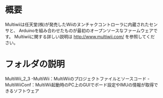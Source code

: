 # 概要
Multiwiiは任天堂(株)が発売したWiiのヌンチャクコントローラに内蔵されたセンサと、
Arduinoを組み合わせたものが最初のオープンソースなファームウェアです。
Multiwiiに関する詳しい説明は
http://www.multiwii.com/
を参照してください。
# フォルダの説明
MultiWii_2_3
-MultiWii：MultiWiiのプロジェクトファイルとソースコード
-MultiWiiConf：MultiWii起動時のPC上のGUIでボード設定やIMUの情報が取得できるソフトウェア